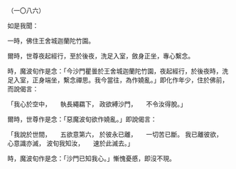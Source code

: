 （一〇八六）

如是我聞：

一時，佛住王舍城迦蘭陀竹園。

爾時，世尊夜起經行，至於後夜，洗足入室，斂身正坐，專心繫念。

時，魔波旬作是念：「今沙門瞿曇於王舍城迦蘭陀竹園，夜起經行，於後夜時，洗足入室，正身端坐，繫念禪思。我今當往，為作嬈亂。」即化作年少，住於佛前，而說偈言：

「我心於空中，　　執長繩羂下，
政欲縛沙門，　　不令汝得脫。」

爾時，世尊作是念：「惡魔波旬欲作嬈亂。」即說偈言：

「我說於世間，　　五欲意第六，
於彼永已離，　　一切苦已斷。
我已離彼欲，　　心意識亦滅，
波旬我知汝，　　速於此滅去。」

時，魔波旬作是念：「沙門已知我心。」慚愧憂慼，即沒不現。





